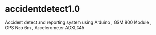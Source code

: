 # accidentdetect1.0
Accident detect and reporting system using Arduino , GSM 800 Module , GPS Neo 6m , Accelerometer ADXL345  
